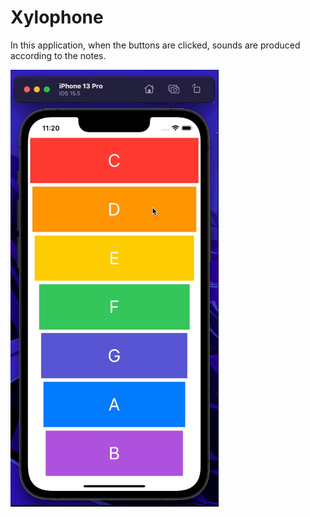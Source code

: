 # Xylophone
In this application, when the buttons are clicked, sounds are produced according to the notes.
<p float="left">
<img width="333" src="/Udemy-Dr.Angela_Yu/Projects/005-Xylophone/GIF.gif">
</p>

